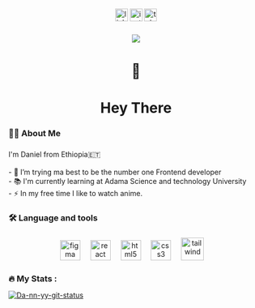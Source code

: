 

###

<div align="center">
  <a href="https://www.linkedin.com/in/dani-boy-35552624b/"><img src="https://img.shields.io/static/v1?message=LinkedIn&logo=linkedin&label=&color=0077B5&logoColor=white&labelColor=&style=for-the-badge" height="25" alt="linkedin logo"  /></a>
  <a href="https://www.instagram.com/da_nnn_yyy/#"><img src="https://img.shields.io/static/v1?message=Instagram&logo=instagram&label=&color=red&logoColor=white&labelColor=&style=for-the-badge" height="25" alt="instagram logo"  /></a>
  <a href="https://t.me/g_dnl" ><img src="https://img.shields.io/static/v1?message=TeleGram&logo=telegram&label=&color=33AAE2&logoColor=white&labelColor=&style=for-the-badge" height="25" alt="telegram logo"  /></a>
  

</div>

###

<div align="center">
  <img src="[https://visitor-badge.laobi.icu/badge?page_id=maurodesouza.maurodesouza&](https://iconscout.com/lottie-animation/programming-languages-10368129)"  />
</div>

#
<h1 align="center">👋</h1>
<h1 align="center">Hey There</h1>

###

<h3 align="left">👩‍💻  About Me</h3>

###

<p align="left">I'm Daniel from Ethiopia🇪🇹<br><br>- 🔭 I’m trying ma best to be the number one Frontend developer<br>- 📚 I'm currently learning at Adama Science and technology University<br>- ⚡ In my free time I like to watch anime.</p>

###

<h3 align="left">🛠 Language and tools</h3>

###

<div align="center">
  <img src="https://cdn.jsdelivr.net/gh/devicons/devicon/icons/figma/figma-original.svg" height="40" alt="figma"  />
  <img width="12" />
  <img src="https://cdn.jsdelivr.net/gh/devicons/devicon/icons/react/react-original.svg" height="40" alt="react"  />
  <img width="12" />
  <img src="https://cdn.jsdelivr.net/gh/devicons/devicon/icons/html5/html5-original.svg"  height="40" alt="html5" />
  <img width="12" />
  <img src="https://cdn.jsdelivr.net/gh/devicons/devicon/icons/css3/css3-original.svg" height="40" alt="css3"  />
  <img width="12" />
  <img src="https://cdn.jsdelivr.net/gh/devicons/devicon@latest/icons/tailwindcss/tailwindcss-original.svg" height="45" alt="tailwind" />
  <img width="12"/>
 </div>

###

<h3 align="left" style="margin-bottom:10px">🔥   My Stats :</h3>

[![Da-nn-yy-git-status](https://github-readme-stats.vercel.app/api?username=da-nn-yy&theme=vue-white)](https://github.com/da-nn-yy/da-nn-yy)

###
